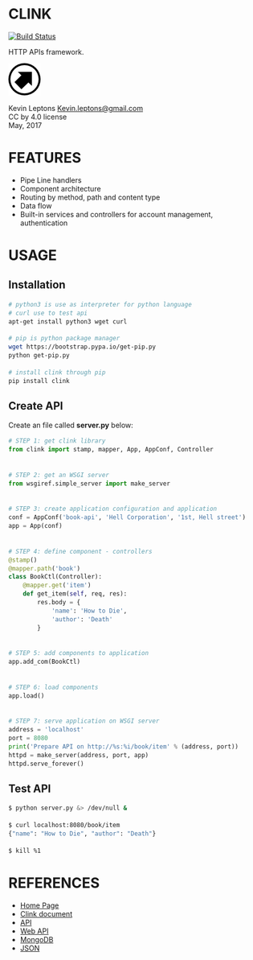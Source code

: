 # CLINK

[![Build Status](https://travis-ci.org/kevin-leptons/clink.svg?branch=master)](https://travis-ci.org/kevin-leptons/clink)

HTTP APIs framework.

![gwisp logo](asset/logo-64.png)

Kevin Leptons <Kevin.leptons@gmail.com> <br>
CC by 4.0 license <br>
May, 2017 <br>

# FEATURES

- Pipe Line handlers
- Component architecture
- Routing by method, path and content type
- Data flow
- Built-in services and controllers for account management, authentication

# USAGE

## Installation

```bash
# python3 is use as interpreter for python language
# curl use to test api
apt-get install python3 wget curl

# pip is python package manager
wget https://bootstrap.pypa.io/get-pip.py
python get-pip.py

# install clink through pip
pip install clink

```

## Create API

Create an file called **server.py** below:

```python
# STEP 1: get clink library
from clink import stamp, mapper, App, AppConf, Controller


# STEP 2: get an WSGI server
from wsgiref.simple_server import make_server


# STEP 3: create application configuration and application
conf = AppConf('book-api', 'Hell Corporation', '1st, Hell street')
app = App(conf)


# STEP 4: define component - controllers
@stamp()
@mapper.path('book')
class BookCtl(Controller):
    @mapper.get('item')
    def get_item(self, req, res):
        res.body = {
            'name': 'How to Die',
            'author': 'Death'
        }


# STEP 5: add components to application
app.add_com(BookCtl)


# STEP 6: load components
app.load()


# STEP 7: serve application on WSGI server
address = 'localhost'
port = 8080
print('Prepare API on http://%s:%i/book/item' % (address, port))
httpd = make_server(address, port, app)
httpd.serve_forever()
```

## Test API

```bash
$ python server.py &> /dev/null &

$ curl localhost:8080/book/item
{"name": "How to Die", "author": "Death"}

$ kill %1
```

# REFERENCES

- [Home Page](https://kevin-leptons.github.io/clink/)
- [Clink document](http://clink.readthedocs.io/en/latest/)
- [API](https://en.wikipedia.org/wiki/Application_programming_interface)
- [Web API](https://en.wikipedia.org/wiki/Web_API)
- [MongoDB](https://en.wikipedia.org/wiki/MongoDB)
- [JSON](https://en.wikipedia.org/wiki/JSON)

